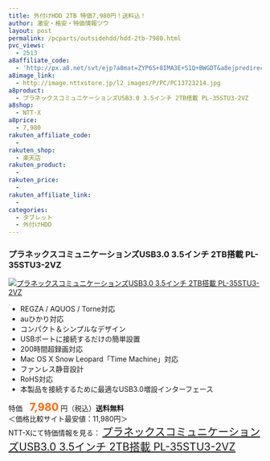 ```yaml
---
title: 外付けHDD 2TB 特価7,980円！送料込！
author: 激安・格安・特価情報ツウ
layout: post
permalink: /pcparts/outsidehdd/hdd-2tb-7980.html
pvc_views:
  - 2513
a8affiliate_code:
  - 'http://px.a8.net/svt/ejp?a8mat=ZYP6S+8IMA3E+S1Q+BWGDT&a8ejpredirect=http://nttxstore.jp/_II_QZX0007000'
a8image_link:
  - http://image.nttxstore.jp/l2_images/P/PC/PC13723214.jpg
a8product:
  - プラネックスコミュニケーションズUSB3.0 3.5インチ 2TB搭載 PL-35STU3-2VZ
a8shop:
  - NTT-X
a8price:
  - 7,980
rakuten_affiliate_code:
  - 
rakuten_shop:
  - 楽天店
rakuten_product:
  - 
rakuten_price:
  - 
rakuten_affiliate_link:
  - 
categories:
  - タブレット
  - 外付けHDD
---
```

### プラネックスコミュニケーションズUSB3.0 3.5インチ 2TB搭載 PL-35STU3-2VZ

<div class="img-bg2 img_L">
  <a title="プラネックスコミュニケーションズUSB3.0 3.5インチ 2TB搭載 PL-35STU3-2VZ" href="http://px.a8.net/svt/ejp?a8mat=ZYP6S+8IMA3E+S1Q+BWGDT&a8ejpredirect=http://nttxstore.jp/_II_QZX0007000" target="_blank"><img src="http://i0.wp.com/image.nttxstore.jp/l2_images/P/PC/PC13723214.jpg?resize=120%2C120" border="0" alt="プラネックスコミュニケーションズUSB3.0 3.5インチ 2TB搭載 PL-35STU3-2VZ" style="border: 0pt none;" data-recalc-dims="1" /></a>
</div>

<!--more-->

  * REGZA / AQUOS / Torne対応
  * auひかり対応
  * コンパクト＆シンプルなデザイン
  * USBポートに接続するだけの簡単設置
  * 200時間超録画対応
  * Mac OS X Snow Leopard「Time Machine」対応
  * ファンレス静音設計
  * RoHS対応
  * 本製品を接続するために最適なUSB3.0増設インターフェース

特価　<span style="color: #ff6600; font-size: 150%;"><strong>7,980</strong></span> 円（税込）**送料無料**  
＜価格比較サイト最安値：11,980円＞  
NTT-Xにて特価情報を見る： <span style="font-size: 150%;"><a href="http://px.a8.net/svt/ejp?a8mat=ZYP6S+8IMA3E+S1Q+BWGDT&a8ejpredirect=http://nttxstore.jp/_II_QZX0007000" target="_blank">プラネックスコミュニケーションズUSB3.0 3.5インチ 2TB搭載 PL-35STU3-2VZ</a></span>